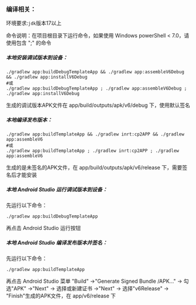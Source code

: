 ### 编译相关：
环境要求:`jdk`版本17以上

命令说明：在项目根目录下运行命令，如果使用 Windows powerShell < 7.0，请使用包含 ";" 的命令

##### 本地安装调试版本到设备：
```shell
./gradlew app:buildDebugTemplateApp && ./gradlew app:assembleV6Debug && ./gradlew app:installV6Debug
#或
./gradlew app:buildDebugTemplateApp ; ./gradlew app:assembleV6Debug ; ./gradlew app:installV6Debug
```
生成的调试版本APK文件在 app/build/outputs/apk/v6/debug 下，使用默认签名

##### 本地编译发布版本：
```shell
./gradlew app:buildTemplateApp && ./gradlew inrt:cp2APP && ./gradlew app:assembleV6
#或
./gradlew app:buildTemplateApp ; ./gradlew inrt:cp2APP ; ./gradlew app:assembleV6
```
生成的是未签名的APK文件，在 app/build/outputs/apk/v6/release 下，需要签名后才能安装

##### 本地 Android Studio 运行调试版本到设备：
先运行以下命令：

```shell
./gradlew app:buildDebugTemplateApp
```

再点击 Android Studio 运行按钮

##### 本地 Android Studio 编译发布版本并签名：
先运行以下命令：

```shell
./gradlew app:buildTemplateApp
```

再点击 Android Studio 菜单 
"Build" ->"Generate Signed Bundle /APK..." ->
勾选"APK" ->"Next" ->
选择或新建证书 ->"Next" ->
选择"v6Release" -> "Finish"生成的APK文件，在 app/v6/release 下
